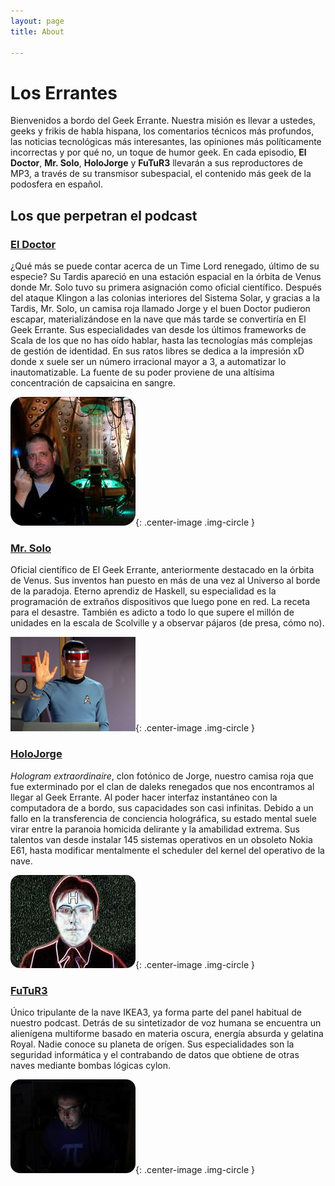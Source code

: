 ```yaml
---
layout: page
title: About

---
```


# Los Errantes
Bienvenidos a bordo del Geek Errante. Nuestra misión es llevar a ustedes, geeks y frikis de habla hispana, los comentarios técnicos más profundos, las noticias tecnológicas más interesantes, las opiniones más políticamente incorrectas y por qué no, un toque de humor geek. En cada episodio, **El Doctor**, **Mr. Solo**, **HoloJorge** y **FuTuR3** llevarán a sus reproductores de MP3, a través de su transmisor subespacial, el contenido más geek de la podosfera en español.

## Los que perpetran el podcast

### [El Doctor](https://twitter.com/thedoc)
¿Qué más se puede contar acerca de un Time Lord renegado, último de su especie? Su Tardis apareció en una estación espacial en la órbita de Venus donde Mr. Solo tuvo su primera asignación como oficial científico. Después del ataque Klingon a las colonias interiores del Sistema Solar, y gracias a la Tardis, Mr. Solo, un camisa roja llamado Jorge y el buen Doctor pudieron escapar, materializándose en la nave que más tarde se convertiría en El Geek Errante. Sus especialidades van desde los últimos frameworks de Scala de los que no has oído hablar, hasta las tecnologías más complejas de gestión de identidad. En sus ratos libres se dedica a la impresión xD donde x suele ser un número irracional mayor a 3, a automatizar lo inautomatizable. La fuente de su poder proviene de una altísima concentración de capsaicina en sangre.

![The Doctor](/images/thedoctor.jpg){: .center-image .img-circle }

### [Mr. Solo](https://twitter.com/mr_solo)
Oficial científico de El Geek Errante, anteriormente destacado en la órbita de Venus. Sus inventos han puesto en más de una vez al Universo al borde de la paradoja. Eterno aprendiz de Haskell, su especialidad es la programación de extraños dispositivos que luego pone en red. La receta para el desastre. También es adicto a todo lo que supere el millón de unidades en la escala de Scolville y a observar pájaros (de presa, cómo no).

![mrSolo](/images/mrsolo.jpg){: .center-image .img-circle }

### [HoloJorge](https://twitter.com/holojorge)
*Hologram extraordinaire*, clon fotónico de Jorge, nuestro camisa roja que fue exterminado por el clan de daleks renegados que nos encontramos al llegar al Geek Errante. Al poder hacer interfaz instantáneo con la computadora de a bordo, sus capacidades son casi infinitas. Debido a un fallo en la transferencia de conciencia holográfica, su estado mental suele virar entre la paranoia homicida delirante y la amabilidad extrema. Sus talentos van desde instalar 145 sistemas operativos en un obsoleto Nokia E61, hasta modificar mentalmente el scheduler del kernel del operativo de la nave.


![HoloJorge](/images/holojorge.jpg){: .center-image .img-circle }

### [FuTuR3](https://twitter.com/futur3)
Único tripulante de la nave IKEA3, ya forma parte del panel habitual de nuestro podcast. Detrás de su sintetizador de voz humana se encuentra un alienígena multiforme basado en materia oscura, energía absurda y gelatina Royal. Nadie conoce su planeta de orígen. Sus especialidades son la seguridad informática y el contrabando de datos que obtiene de otras naves mediante bombas lógicas cylon.

![futur3](/images/futur3.jpg){: .center-image .img-circle }

